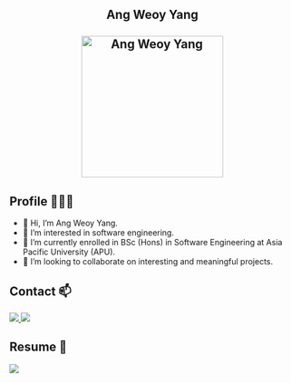 <h2 align="center">
    <b>Ang Weoy Yang</b>
    <br/>
    <br/>
    <img alt="Ang Weoy Yang" src="https://avatars.githubusercontent.com/u/62604618?s=400&u=1e122f1823f5c0ff36b41b2f3996e4613003f41a&v=4" height="250px"/></img>
</h2>


## Profile 🙋🏼‍♂️


- 👋 Hi, I’m Ang Weoy Yang.
- 👀 I’m interested in software engineering.
- 🌱 I’m currently enrolled in BSc (Hons) in Software Engineering at Asia Pacific University (APU).
- 💞️ I’m looking to collaborate on interesting and meaningful projects.


## Contact 📫
<p>
    <a href="mailto:weoyyang00@gmail.com">
        <img src="https://img.shields.io/badge/Gmail-%23D14836.svg?&style=plastic&logo=gmail&logoColor=white">
    </a>
    <a href="https://www.linkedin.com/in/weoy-yang-ang/">
        <img src="https://img.shields.io/badge/LinkedIn-%230077B5.svg?&style=plastic&logo=linkedin&logoColor=white">
    </a>   
</p>


## Resume 📄
<p>
    <a href="https://docs.google.com/document/d/1gV7vtFU0KHalcYotq-U88vKehmVmPRtkK2yHLn0kX_U/edit?usp=sharing">
        <img src="https://img.shields.io/badge/Google%20Drive-4285F4?style=plastic&logo=googledrive&logoColor=white">
    </a>
</p>


<!---
Ang-dot/Ang-dot is a ✨ special ✨ repository because its `README.md` (this file) appears on your GitHub profile.
You can click the Preview link to take a look at your changes.
--->
 
